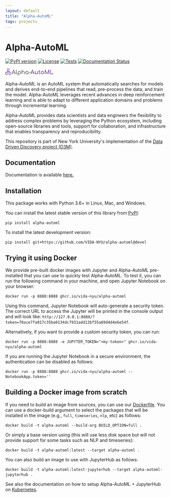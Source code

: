 ```yaml
---
layout: default
title: "Alpha-AutoML"
tags: projects
---
```


# Alpha-AutoML

[![PyPI version](https://badge.fury.io/py/alpha-automl.svg)](https://pypi.org/project/alpha-automl/0.2.0/)
[![License](https://img.shields.io/badge/License-Apache%202.0-blue.svg)](https://opensource.org/licenses/Apache-2.0)
[![Tests](https://github.com/VIDA-NYU/alpha-automl/actions/workflows/build.yml/badge.svg)](https://github.com/VIDA-NYU/alpha-automl/actions/workflows/build.yml)
[![Documentation Status](https://readthedocs.org/projects/alpha-automl/badge/?version=latest)](https://alpha-automl.readthedocs.io/en/latest/?badge=latest)


<img src="https://github.com/VIDA-NYU/alpha-automl/raw/devel/Alpha-AutoML_logo.png" width=30%>


Alpha-AutoML is an AutoML system that automatically searches for models and derives end-to-end pipelines that read, 
pre-process the data, and train the model. Alpha-AutoML leverages recent advances in deep reinforcement learning and is 
able to adapt to different application domains and problems through incremental learning.

Alpha-AutoML provides data scientists and data engineers the flexibility to address complex problems by leveraging the 
Python ecosystem, including open-source libraries and tools, support for collaboration, and infrastructure that enables 
transparency and reproducibility. 

This repository is part of New York University's implementation of the 
[Data Driven Discovery project (D3M)](https://datadrivendiscovery.org/).


## Documentation

Documentation is available [here.](https://alpha-automl.readthedocs.io/)

## Installation

This package works with Python 3.6+ in Linux, Mac, and Windows.

You can install the latest stable version of this library from [PyPI](https://pypi.org/project/alpha-automl/):

```
pip install alpha-automl
```

To install the latest development version:

```
pip install git+https://github.com/VIDA-NYU/alpha-automl@devel
```


## Trying it using Docker

We provide pre-built docker images with Jupyter and Alpha-AutoML pre-installed that you can use to quickly test Alpha-AutoML.
To test it, you can run the following command in your machine, and open Jupyter Notebook on your browser:

```
docker run -p 8888:8888 ghcr.io/vida-nyu/alpha-automl
```
Using this command, Jupyter Notebook will auto-generate a security token. The correct URL to access the Jupyter will be printed in the console output and will look like: `http://127.0.0.1:8888/?token=70ace7fa017c35ba0134dc7931add12bf55a69d4d4e6e54f`.

Alternatively, if you want to provide a custom security token, you can run:
```
docker run -p 8888:8888 -e JUPYTER_TOKEN="<my-token>" ghcr.io/vida-nyu/alpha-automl
```

If you are running the Jupyter Notebook in a secure environment, the authentication can be disabled as follows:
```
docker run -p 8888:8888 ghcr.io/vida-nyu/alpha-automl --NotebookApp.token=''
```

## Building a Docker image from scratch

If you need to build an image from sources, you can use our [Dockerfile](https://github.com/VIDA-NYU/alpha-automl/blob/devel/Dockerfile). You can use a docker-build argument to select the packages that will be installed in the image (e.g., `full`, `timeseries`, `nlp`, etc) as follows:

```
docker build -t alpha-automl --build-arg BUILD_OPTION=full .
```

Or simply a base version using (this will use less disk space but will not provide support for some tasks such as NLP and timeseries):
```
docker build -t alpha-automl:latest --target alpha-automl .
```

You can also build an image to use with JupyterHub as follows:
```
docker build -t alpha-automl:latest-jupyterhub --target alpha-automl-jupyterhub .
```
See also the documentation on how to setup Alpha-AutoML + JupyterHub on [Kubernetes](https://github.com/VIDA-NYU/alpha-automl/tree/devel/kubernetes).